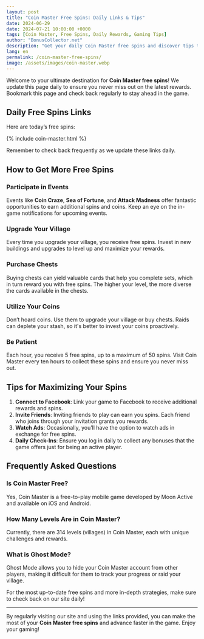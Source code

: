 ```yaml
---
layout: post
title: "Coin Master Free Spins: Daily Links & Tips"
date: 2024-06-29
date: 2024-07-21 10:00:00 +0000
tags: [Coin Master, Free Spins, Daily Rewards, Gaming Tips]
author: "BonusCollector.net"
description: "Get your daily Coin Master free spins and discover tips to maximize your rewards. Bookmark our site for the latest updates!"
lang: en
permalink: /coin-master-free-spins/
image: /assets/images/coin-master.webp
---
```


Welcome to your ultimate destination for **Coin Master free spins**! We update this page daily to ensure you never miss out on the latest rewards. Bookmark this page and check back regularly to stay ahead in the game.

## Daily Free Spins Links

Here are today’s free spins:

{% include coin-master.html %}

Remember to check back frequently as we update these links daily.

## How to Get More Free Spins

### Participate in Events
Events like **Coin Craze**, **Sea of Fortune**, and **Attack Madness** offer fantastic opportunities to earn additional spins and coins. Keep an eye on the in-game notifications for upcoming events.

### Upgrade Your Village
Every time you upgrade your village, you receive free spins. Invest in new buildings and upgrades to level up and maximize your rewards.

### Purchase Chests
Buying chests can yield valuable cards that help you complete sets, which in turn reward you with free spins. The higher your level, the more diverse the cards available in the chests.

### Utilize Your Coins
Don’t hoard coins. Use them to upgrade your village or buy chests. Raids can deplete your stash, so it's better to invest your coins proactively.

### Be Patient
Each hour, you receive 5 free spins, up to a maximum of 50 spins. Visit Coin Master every ten hours to collect these spins and ensure you never miss out.

## Tips for Maximizing Your Spins

1. **Connect to Facebook**: Link your game to Facebook to receive additional rewards and spins.
2. **Invite Friends**: Inviting friends to play can earn you spins. Each friend who joins through your invitation grants you rewards.
3. **Watch Ads**: Occasionally, you’ll have the option to watch ads in exchange for free spins.
4. **Daily Check-Ins**: Ensure you log in daily to collect any bonuses that the game offers just for being an active player.

## Frequently Asked Questions

### Is Coin Master Free?
Yes, Coin Master is a free-to-play mobile game developed by Moon Active and available on iOS and Android.

### How Many Levels Are in Coin Master?
Currently, there are 314 levels (villages) in Coin Master, each with unique challenges and rewards.

### What is Ghost Mode?
Ghost Mode allows you to hide your Coin Master account from other players, making it difficult for them to track your progress or raid your village.

For the most up-to-date free spins and more in-depth strategies, make sure to check back on our site daily!

---

By regularly visiting our site and using the links provided, you can make the most of your **Coin Master free spins** and advance faster in the game. Enjoy your gaming!